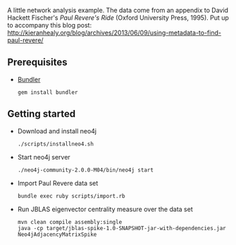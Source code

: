 A little network analysis example. The data come from an appendix to David Hackett Fischer's *Paul Revere's Ride* (Oxford University Press, 1995). Put up to accompany this blog post: http://kieranhealy.org/blog/archives/2013/06/09/using-metadata-to-find-paul-revere/

## Prerequisites
* [Bundler](http://bundler.io/)

    ````    
    gem install bundler
    ````

## Getting started

* Download and install neo4j

    ````    
    ./scripts/installneo4.sh
    ````

* Start neo4j server
    
    ````
    ./neo4j-community-2.0.0-M04/bin/neo4j start
    ````

* Import Paul Revere data set
    
    ````
    bundle exec ruby scripts/import.rb
    ````

* Run JBLAS eigenvector centrality measure over the data set

    ````
    mvn clean compile assembly:single
    java -cp target/jblas-spike-1.0-SNAPSHOT-jar-with-dependencies.jar Neo4jAdjacencyMatrixSpike
    ````    